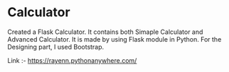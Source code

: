 # Calculator

Created a Flask Calculator. It contains both Simaple Calculator and Advanced Calculator.
It is made by using Flask module in Python.
For the Designing part, I used Bootstrap.


Link :- https://rayenn.pythonanywhere.com/